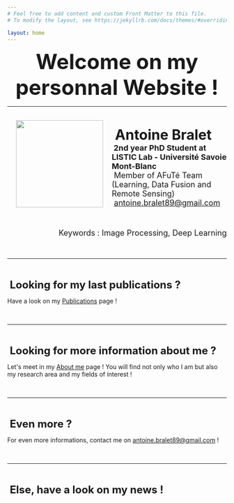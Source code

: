 ```yaml
---
# Feel free to add content and custom Front Matter to this file.
# To modify the layout, see https://jekyllrb.com/docs/themes/#overriding-theme-defaults

layout: home
---
```


**<center><font size = 7> Welcome on my personnal Website ! </font></center>**

---
<br/>
<img align="left" width=200 hspace=20px src="/images/PhotoMIAI.jpeg">


**<font size = 6> Antoine Bralet </font>**<br/>
**<font size = 4> 2nd year PhD Student at LISTIC Lab - Université Savoie Mont-Blanc </font>**<br/>
<font size = 4> Member of AFuTé Team (Learning, Data Fusion and Remote Sensing) </font><br/>
<font size = 4> antoine.bralet89@gmail.com </font><br/>
<br/><br/>
<div style="text-align: right">
<font size = 4> Keywords : Image Processing, Deep Learning </font>
</div>
<br/><br/>

--- 

&nbsp;

**<font size = 5> Looking for my last publications ? </font>**

Have a look on my [Publications](https://ant89ne.github.io/publications/) page !

&nbsp;

---

&nbsp;

**<font size = 5> Looking for more information about me ? </font>**

Let's meet in my [About me](https://ant89ne.github.io/about/) page ! You will find not only who I am but also my research area and my fields of interest !

&nbsp;

---

&nbsp;

**<font size = 5> Even more ? </font>**

For even more informations, contact me on antoine.bralet89@gmail.com !

&nbsp;

---

&nbsp;

**<font size = 5> Else, have a look on my news ! </font>** 